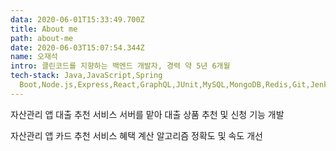 ```yaml
---
data: 2020-06-01T15:33:49.700Z
title: About me
path: about-me
date: 2020-06-03T15:07:54.344Z
name: 오재석
intro: 클린코드를 지향하는 백엔드 개발자, 경력 약 5년 6개월
tech-stack: Java,JavaScript,Spring
  Boot,Node.js,Express,React,GraphQL,JUnit,MySQL,MongoDB,Redis,Git,Jenkins
---
```

자산관리 앱 대출 추천 서비스 서버를 맡아 대출 상품 추천 및 신청 기능 개발

자산관리 앱 카드 추천 서비스 혜택 계산 알고리즘 정확도 및 속도 개선